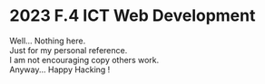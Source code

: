 # 2023 F.4 ICT Web Development
Well... Nothing here.<br>
Just for my personal reference.<br>
I am not encouraging copy others work.<br>
Anyway... Happy Hacking ! 
